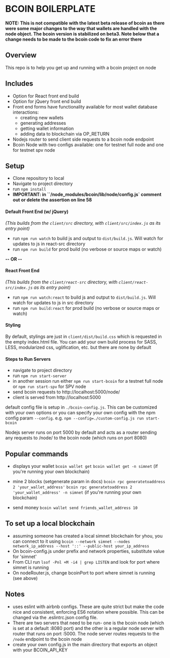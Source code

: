 # BCOIN BOILERPLATE
**NOTE: This is not compatible with the latest beta release of bcoin as there were some major changes to the way that wallets are handled with the node object. The bcoin version is stabilized on beta3. Note below that a change needs to be made to the bcoin code to fix an error there**
## Overview
This repo is to help you get up and running with a bcoin project on node

## Includes
* Option for React front end build
* Option for jQuery front end build
* Front end forms have functionality available for most wallet database interactions:
  * creating new wallets
  * generating addresses
  * getting wallet information
  * adding data to blockchain via OP_RETURN
* Nodejs router to send client side requests to a bcoin node endpoint
* Bcoin Node with two configs available: one for testnet full node and one for testnet spv node


## Setup
* Clone repository to local
* Navigate to project directory
* run `npm install`
* **IMPORTANT: in ``/node_modules/bcoin/lib/node/config.js` comment out or delete the assertion on line 58**

#### Default Front End (w/ jQuery)
*(This builds from the `client/src` directory, with `client/src/index.js` as its entry point)*
* run `npm run watch` to build js and output to `dist/build.js`. Will watch for updates to js in react-src directory
* run `npm run build` for prod build (no verbose or source maps or watch)

**-- OR --**

#### React Front End
*(This builds from the `client/react-src` directory, with `client/react-src/index.js` as its entry point)*
* run `npm run watch:react` to build js and output to `dist/build.js`. Will watch for updates to js in src directory
* run `npm run build:react` for prod build (no verbose or source maps or watch)

#### Styling
By default, stylings are just in `client/dist/build.css` which is requested in the empty index.html file. You can add your own build process for SASS, LESS, modularized css, uglification, etc. but there are none by default

#### Steps to Run Servers
* navigate to project directory
* run `npm run start-server`
* in another session run either `npm run start-bcoin` for a testnet full node or `npm run start-spv` for SPV node
* send bcoin requests to http://localhost:5000/node/
* client is served from http://localhost:5000

default config file is setup in `./bcoin-config.js`. This can be customized with your own options or you can specify your own config with the npm config param `--config`. e.g. `npm --config=./custom-config.js run start-bcoin`


Nodejs server runs on port 5000 by default and acts as a router sending any requests to /node/ to the bcoin node (which runs on port 8080)

## Popular commands

* displays your wallet
`bcoin wallet get`
`bcoin wallet get -n simnet` (if you're running your own blockchain)

* mine 2 blocks (setgenerate param in docs)
`bcoin rpc generatetoaddress 2 'your_wallet_address'`
`bcoin rpc generatetoaddress 2 'your_wallet_address' -n simnet` (if you're running your own blockchain)

* send money
`bcoin wallet send friends_wallet_address 10`

## To set up a local blockchain

* assuming someone has created a local simnet blockchain for yhou, you can connect to it using `bcoin --network simnet --nodes network_ip_address --host '::' --public-host your_ip_address`
* On bcoin-config.js under prefix and network properties, substitute value for 'simnet'
* From CLI run `lsof -Pnl +M -i4 | grep LISTEN` and look for port where simnet is running
* On nodeRouter.js, change bcoinPort to port where simnet is running (see above)

## Notes
* uses eslint with airbnb configs. These are quite strict but make the code nice and consistent, enforcing ES6 notation where possible. This can be changed via the .eslintrc.json config file.
* There are two servers that need to be run- one is the bcoin node (which is set at a default :8080 port) and the other is a regular node server with router that runs on port :5000. The node server routes requests to the `/node` endpoint to the bcoin node
* create your own config.js in the main directory that exports an object with your BCOIN_API_KEY
